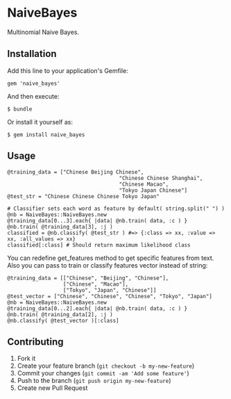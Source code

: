 # NaiveBayes

Multinomial Naive Bayes.

## Installation

Add this line to your application's Gemfile:

    gem 'naive_bayes'

And then execute:

    $ bundle

Or install it yourself as:

    $ gem install naive_bayes

## Usage

    @training_data = ["Chinese Beijing Chinese",
                                        "Chinese Chinese Shanghai",
                                        "Chinese Macao",
                                        "Tokyo Japan Chinese"]
    @test_str = "Chinese Chinese Chinese Tokyo Japan"

    # Classifier sets each word as feature by default( string.split(" ") )
    @nb = NaiveBayes::NaiveBayes.new
    @training_data[0...3].each{ |data| @nb.train( data, :c ) }
    @nb.train( @training_data[3], :j ) 
    classified = @nb.classify( @test_str ) #=> {:class => xx, :value => xx, :all_values => xx}
    classified[:class] # Should return maximum likelihood class

You can redefine get_features method to get specific features from text.
Also you can pass to train or classify features vector instead of string:

    @training_data = [["Chinese", "Beijing", "Chinese"],                                        
                      ["Chinese", "Macao"],
                      ["Tokyo", "Japan", "Chinese"]]  
    @test_vector = ["Chinese", "Chinese", "Chinese", "Tokyo", "Japan"]
    @nb = NaiveBayes::NaiveBayes.new
    @training_data[0...2].each{ |data| @nb.train( data, :c ) } 
    @nb.train( @training_data[2], :j ) 
    @nb.classify( @test_vector )[:class] 


## Contributing

1. Fork it
2. Create your feature branch (`git checkout -b my-new-feature`)
3. Commit your changes (`git commit -am 'Add some feature'`)
4. Push to the branch (`git push origin my-new-feature`)
5. Create new Pull Request
